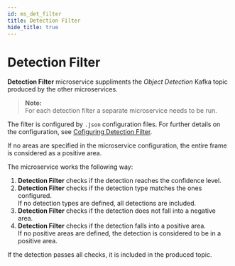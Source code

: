 ```yaml
---
id: ms_det_filter
title: Detection Filter
hide_title: true
---
```


# Detection Filter

**Detection Filter** microservice suppliments the _Object Detection_ Kafka
topic produced by the other microservices.

>**Note:**  
For each detection filter a separate microservice needs to be run.

The filter is configured by `.json` configuration files. For further details on
the configuration, see [Cofiguring Detection Filter].

If no areas are specified in the microservice configuration, the entire frame
is considered as a positive area.

The microservice works the following way:
1. **Detection Filter** checks if the detection reaches the confidence level.
1. **Detection Filter** checks if the detection type matches the ones configured.  
   If no detection types are defined, all detections are included.
1. **Detection Filter** checks if the detection does not fall into a negative area.
1. **Detection Filter** checks if the detection falls into a positive area.  
   If no positive areas are defined, the detection is considered to be in a positive area.

If the detection passes all checks, it is included in the produced topic.


[Cofiguring Detection Filter]: conf_det_filter.md